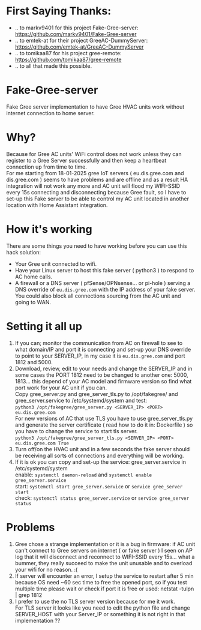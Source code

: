 # First Saying Thanks:
* .. to markv9401 for this project Fake-Gree-server: https://github.com/markv9401/Fake-Gree-server
* .. to emtek-at for their project GreeAC-DummyServer: https://github.com/emtek-at/GreeAC-DummyServer
* .. to tomikaa87 for his project gree-remote: https://github.com/tomikaa87/gree-remote
* .. to all that made this possible.
  
# Fake-Gree-server
Fake Gree server implementation to have Gree HVAC units work without internet connection to home server.

# Why?
Because for Gree AC units' WiFi control does not work unless they can register to a Gree Server successfully and then keep a heartbeat connection up from time to time.<br>
For me starting from 18-01-2025 gree IoT servers ( eu.dis.gree.com and dis.gree.com ) seems to have problems and are offline and as a result HA integration will not work any more and AC unit will flood my WIFI-SSID every 15s connecting and disconnecting because Gree fault, so I have to set-up this Fake server to be able to control my AC unit located in another location with Home Assistant integration.

# How it's working
There are some things you need to have working before you can use this hack solution:<br>
* Your Gree unit connected to wifi.<br>
* Have your Linux server to host this fake server ( python3 ) to respond to AC home calls.<br>
* A firewall or a DNS server ( pfSense/OPNsense... or pi-hole ) serving a DNS override of `eu.dis.gree.com` with the IP address of your fake server. You could also block all connections sourcing from the AC unit and going to WAN.<br>

# Setting it all up
1. If you can; monitor the communication from AC on firewall to see to what domain/IP and port it is connecting and set-up your DNS override to point to your SERVER_IP, in my case it is `eu.dis.gree.com` and port 1812 and 5000.<br>
2. Download, review, edit to your needs and change the SERVER_IP and in some cases the PORT 1812 need to be changed to another one: 5000, 1813... this depend of your AC model and firmware version so find what port work for your AC unit if you can.<br>
   Copy gree_server.py and gree_server_tls.py to /opt/fakegree/ and gree_server.service to /etc/systemd/system and test:<br>
`python3 /opt/fakegree/gree_server.py <SERVER_IP> <PORT> eu.dis.gree.com`<br>
For new versions of AC that use TLS you have to use gree_server_tls.py and generate the server certificate ( read how to do it in: Dockerfile ) so you have to change the service to start tls server.<br>
`python3 /opt/fakegree/gree_server_tls.py <SERVER_IP> <PORT> eu.dis.gree.com True`<br>
3. Turn off/on the HVAC unit and in a few seconds the fake server should be receiving all sorts of connections and everything will be working.
4. If it is ok you can copy and set-up the service: gree_server.service in /etc/systemd/system<br>
   enable: `systemctl daemon-reload` and `systemctl enable gree_server.service`<br>
   start: `systemctl start gree_server.service` or `service gree_server start`<br>
   check: `systemctl status gree_server.service` or `service gree_server status`<br>

# Problems
1. Gree chose a strange implementation or it is a bug in firmware: if AC unit can't connect to Gree servers on internet ( or fake server ) I seen on AP log that it will disconnect and reconnect to WIFI-SSID every 15s... what a bummer, they really 
   succeed to make the unit unusable and to overload your wifi for no reason. :(
2. If server will encounter an error, I setup the service to restart after 5 min because OS need ~60 sec time to free the opened port, so if you test multiple time please wait or check if port it is free or used: netstat -tulpn | grep 1812
3. I prefer to use the no TLS server version because for me it work.<br>
   For TLS server it looks like you need to edit the python file and change SERVER_HOST with your Server_IP or something it is not right in that implementation ??
